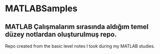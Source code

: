 # MATLABSamples

MATLAB Çalışmalarım sırasında aldığım temel düzey notlardan oluşturulmuş repo.
------------------------------------------------------------------------------
Repo created from the basic level notes I took during my MATLAB studies.
